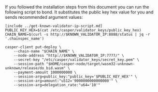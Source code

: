 If you followed the installation steps from this document you can run the following script to bond. It substitutes the public key hex value for you and sends recommended argument values:

```
[include ../get-known-validator-ip-script.md]
PUBLIC_KEY_HEX=$(cat /etc/casper/validator_keys/public_key_hex)
CHAIN_NAME=$(curl -s http://$KNOWN_VALIDATOR_IP:8888/status | jq -r '.chainspec_name')

casper-client put-deploy \
    --chain-name "$CHAIN_NAME" \
    --node-address "http://$KNOWN_VALIDATOR_IP:7777/" \
    --secret-key "/etc/casper/validator_keys/secret_key.pem" \
    --session-path "$HOME/casper-node/target/wasm32-unknown-unknown/release/do_bid.wasm" \
    --payment-amount 1000000000 \
    --session-arg=public_key:"public_key='$PUBLIC_KEY_HEX'" \
    --session-arg=amount:"u512='9000000000000000'" \
    --session-arg=delegation_rate:"u64='10'"
```
